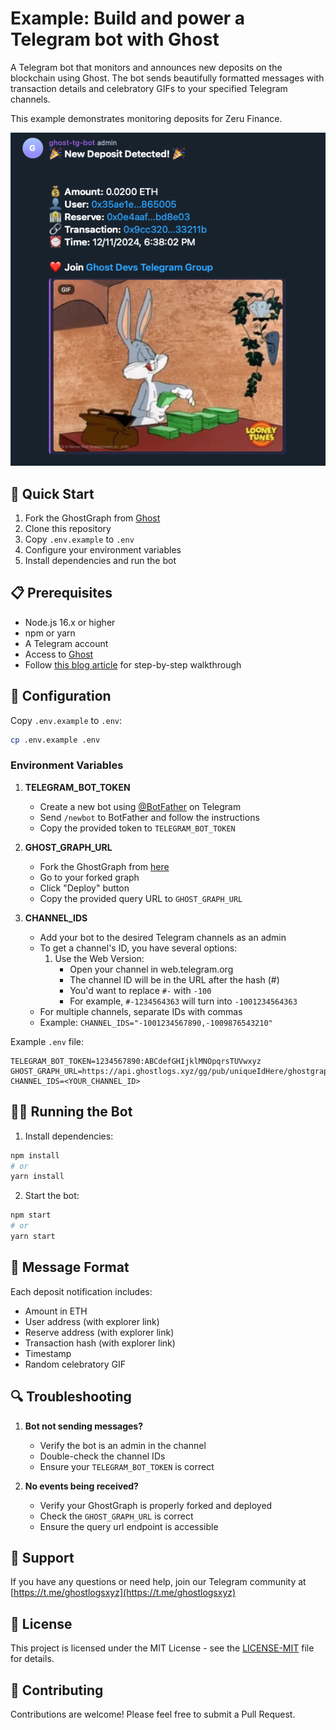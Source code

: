 # Example: Build and power a Telegram bot with Ghost

A Telegram bot that monitors and announces new deposits on the blockchain using Ghost.
The bot sends beautifully formatted messages with transaction details and celebratory GIFs to your specified Telegram
channels.

This example demonstrates monitoring deposits for Zeru Finance.

![deposit_tg_bot_message](src/static/deposit_tg_bot_message.png)

## 🚀 Quick Start

1. Fork the GhostGraph from [Ghost](https://app.ghostlogs.xyz/graphShares/e4c74feb-79aa-4574-9dfa-4381681ef920)
2. Clone this repository
3. Copy `.env.example` to `.env`
4. Configure your environment variables
5. Install dependencies and run the bot

## 📋 Prerequisites

- Node.js 16.x or higher
- npm or yarn
- A Telegram account
- Access to [Ghost](https://app.ghostlogs.xyz/)
- Follow [this blog article](https://docs.tryghost.xyz/blog/build_a_telegram_bot_with_ghost) for step-by-step walkthrough

## 🔧 Configuration

Copy `.env.example` to `.env`:

```bash
cp .env.example .env
```

### Environment Variables

1. **TELEGRAM_BOT_TOKEN**
    - Create a new bot using [@BotFather](https://t.me/botfather) on Telegram
    - Send `/newbot` to BotFather and follow the instructions
    - Copy the provided token to `TELEGRAM_BOT_TOKEN`

2. **GHOST_GRAPH_URL**
    - Fork the GhostGraph from [here](https://app.ghostlogs.xyz/graphShares/e4c74feb-79aa-4574-9dfa-4381681ef920)
    - Go to your forked graph
    - Click "Deploy" button
    - Copy the provided query URL to `GHOST_GRAPH_URL`

3. **CHANNEL_IDS**
    - Add your bot to the desired Telegram channels as an admin
    - To get a channel's ID, you have several options:
        1. Use the Web Version:
            - Open your channel in web.telegram.org
            - The channel ID will be in the URL after the hash (#)
            - You'd want to replace `#-` with `-100`
            - For example, `#-1234564363` will turn into `-1001234564363`
    - For multiple channels, separate IDs with commas
    - Example: `CHANNEL_IDS="-1001234567890,-1009876543210"`

Example `.env` file:

```env
TELEGRAM_BOT_TOKEN=1234567890:ABCdefGHIjklMNOpqrsTUVwxyz
GHOST_GRAPH_URL=https://api.ghostlogs.xyz/gg/pub/uniqueIdHere/ghostgraph
CHANNEL_IDS=<YOUR_CHANNEL_ID>
```

## 🏃‍♂️ Running the Bot

1. Install dependencies:

```bash
npm install
# or
yarn install
```

2. Start the bot:

```bash
npm start
# or
yarn start
```

## 📝 Message Format

Each deposit notification includes:

- Amount in ETH
- User address (with explorer link)
- Reserve address (with explorer link)
- Transaction hash (with explorer link)
- Timestamp
- Random celebratory GIF

## 🔍 Troubleshooting

1. **Bot not sending messages?**
    - Verify the bot is an admin in the channel
    - Double-check the channel IDs
    - Ensure your `TELEGRAM_BOT_TOKEN` is correct

2. **No events being received?**
    - Verify your GhostGraph is properly forked and deployed
    - Check the `GHOST_GRAPH_URL` is correct
    - Ensure the query url endpoint is accessible

## 💬 Support

If you have any questions or need help, join our Telegram community
at [https://t.me/ghostlogsxyz](https://t.me/ghostlogsxyz)

## 📜 License

This project is licensed under the MIT License - see the [LICENSE-MIT](LICENSE-MIT) file for details.

## 🤝 Contributing

Contributions are welcome! Please feel free to submit a Pull Request.